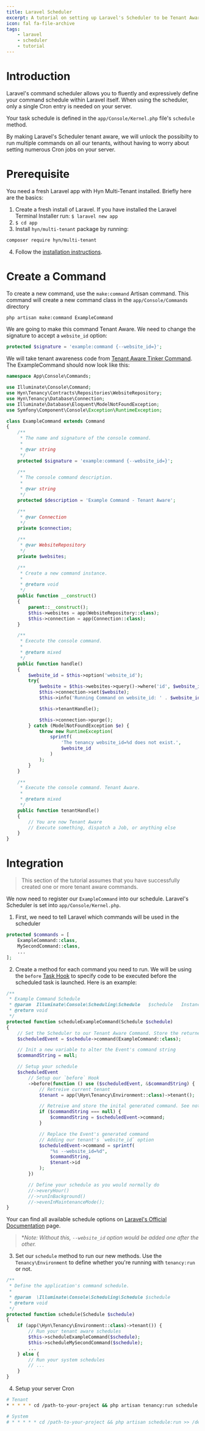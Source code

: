 ```yaml
---
title: Laravel Scheduler
excerpt: A tutorial on setting up Laravel's Scheduler to be Tenant Aware.
icon: fal fa-file-archive
tags:
    - laravel
    - scheduler
    - tutorial
---
```

# Introduction

Laravel's command scheduler allows you to fluently and expressively define your command schedule within Laravel itself. When using the scheduler, only a single Cron entry is needed on your server.

Your task schedule is defined in the `app/Console/Kernel.php` file's `schedule` method.

By making Laravel's Scheduler tenant aware, we will unlock the possibilty to run multiple commands on all our tenants, without having to worry about setting numerous Cron jobs on your server.

# Prerequisite
You need a fresh Laravel app with Hyn Multi-Tenant installed. Briefly here are the basics:

1. Create a fresh install of Laravel.  If you have installed the Laravel Terminal Installer run: `$ laravel new app`
2. `$ cd app`
3. Install `hyn/multi-tenant` package by running:

```bash
composer require hyn/multi-tenant
```

4. Follow the [installation instructions](https://tenancy.dev/docs/hyn/5.6/installation).

# Create a Command

To create a new command, use the `make:command` Artisan command. This command will create a new command class in the `app/Console/Commands` directory

```bash
php artisan make:command ExampleCommand
```

We are going to make this command Tenant Aware. We need to change the signature to accept a `website_id` option:

```php
protected $signature = 'example:command {--website_id=}';
```

We will take tenant awareness code from [Tenant Aware Tinker Command](https://tenancy.dev/docs/hyn/5.6/commands#tenant-aware-tinker-command). The ExampleCommand should now look like this:

```php
namespace App\Console\Commands;

use Illuminate\Console\Command;
use Hyn\Tenancy\Contracts\Repositories\WebsiteRepository;
use Hyn\Tenancy\Database\Connection;
use Illuminate\Database\Eloquent\ModelNotFoundException;
use Symfony\Component\Console\Exception\RuntimeException;

class ExampleCommand extends Command
{
    /**
     * The name and signature of the console command.
     *
     * @var string
     */
    protected $signature = 'example:command {--website_id=}';

    /**
     * The console command description.
     *
     * @var string
     */
    protected $description = 'Example Command - Tenant Aware';

    /**
     * @var Connection
     */
    private $connection;

    /**
     * @var WebsiteRepository
     */
    private $websites;

    /**
     * Create a new command instance.
     *
     * @return void
     */
    public function __construct()
    {
        parent::__construct();
        $this->websites = app(WebsiteRepository::class);
        $this->connection = app(Connection::class);
    }

    /**
     * Execute the console command.
     *
     * @return mixed
     */
    public function handle()
    {
        $website_id = $this->option('website_id');
        try{
            $website = $this->websites->query()->where('id', $website_id)->firstOrFail();
            $this->connection->set($website);
            $this->info('Running Command on website_id: ' . $website_id);

            $this->tenantHandle();

            $this->connection->purge();
        } catch (ModelNotFoundException $e) {
            throw new RuntimeException(
                sprintf(
                    'The tenancy website_id=%d does not exist.',
                    $website_id
                )
            );
        }
    }

    /**
     * Execute the console command. Tenant Aware.
     *
     * @return mixed
     */
    public function tenantHandle()
    {
        // You are now Tenant Aware
        // Execute something, dispatch a Job, or anything else
    }
}
```

# Integration

>This section of the tutorial assumes that you have successfully created one or more tenant aware commands.

We now need to register our `ExampleCommand` into our schedule. Laravel's Scheduler is set into `app/Console/Kernel.php`.

1. First, we need to tell Laravel which commands will be used in the scheduler

```php
protected $commands = [
    ExampleCommand::class,
    MySecondCommand::class,
    ...
];

```

2. Create a method for each command you need to run. We will be using the `before` [Task Hook](https://laravel.com/docs/7.x/scheduling#task-hooks) to specify code to be executed before the scheduled task is launched. Here is an example:

```php
/**
 * Example Command Schedule
 * @param  Illuminate\Console\Scheduling\Schedule   $schedule   Instance of schedule
 * @return void
 */
protected function scheduleExampleCommand(Schedule $schedule)
{
    // Set the Scheduler to our Tenant Aware Command. Store the returned Event.
    $scheduledEvent = $schedule->command(ExampleCommand::class);

    // Init a new variable to alter the Event's command string
    $commandString = null;

    // Setup your schedule
    $scheduledEvent
        // Setup our `before` Hook
        ->before(function () use ($scheduledEvent, &$commandString) {
            // Retreive current tenant
            $tenant = app(\Hyn\Tenancy\Environment::class)->tenant();

            // Retreive and store the inital generated command. See note below*
            if ($commandString === null) {
                $commandString = $scheduledEvent->command;
            }

            // Replace the Event's generated command
            // Adding our tenant's `website_id` option
            $scheduledEvent->command = sprintf(
                "%s --website_id=%d",
                $commandString,
                $tenant->id
            );
        })

        // Define your schedule as you would normally do
        //->everyHour()
        //->runInBackground()
        //->evenInMaintenanceMode();
}
```
Your can find all available schedule options on [Laravel's Official Documentation](https://laravel.com/docs/6.x/scheduling#schedule-frequency-options) page.

>**Note: Without this, `--website_id` option would be added one after the other.*


3. Set our `schedule` method to run our new methods. Use the `Tenancy\Environment` to define whether you're running with `tenancy:run` or not.

```php
/**
 * Define the application's command schedule.
 *
 * @param  \Illuminate\Console\Scheduling\Schedule $schedule
 * @return void
 */
protected function schedule(Schedule $schedule)
{
    if (app(\Hyn\Tenancy\Environment::class)->tenant()) {
        // Run your tenant aware schedules
        $this->scheduleExampleCommand($schedule);
        $this->scheduleMySecondCommand($schedule);
        ...
    } else {
        // Run your system schedules
        // ...
    }
}
```

4. Setup your server Cron

```bash
# Tenant
* * * * * cd /path-to-your-project && php artisan tenancy:run schedule:run >> /dev/null 2>&1

# System
# * * * * * cd /path-to-your-project && php artisan schedule:run >> /dev/null 2>&1
```
